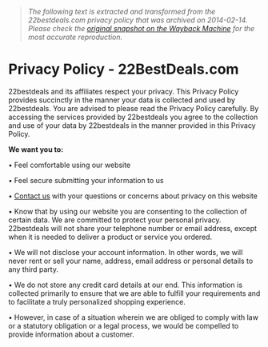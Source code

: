 > *The following text is extracted and transformed from the 22bestdeals.com privacy policy that was archived on 2014-02-14. Please check the [original snapshot on the Wayback Machine](https://web.archive.org/web/20140214062205id_/http%3A//www.22bestdeals.com/pages/privacy-policy.html) for the most accurate reproduction.*

# Privacy Policy - 22BestDeals.com

22bestdeals and its affiliates respect your privacy. This Privacy Policy provides succinctly in the manner your data is collected and used by 22bestdeals. You are advised to please read the Privacy Policy carefully. By accessing the services provided by 22bestdeals you agree to the collection and use of your data by 22bestdeals in the manner provided in this Privacy Policy.

**We want you to:**

• Feel comfortable using our website

• Feel secure submitting your information to us

• [Contact us](http://contact%20us/) with your questions or concerns about privacy on this website

• Know that by using our website you are consenting to the collection of certain data. We are committed to protect your personal privacy. 22bestdeals will not share your telephone number or email address, except when it is needed to deliver a product or service you ordered.

• We will not disclose your account information. In other words, we will never rent or sell your name, address, email address or personal details to any third party.

• We do not store any credit card details at our end. This information is collected primarily to ensure that we are able to fulfill your requirements and to facilitate a truly personalized shopping experience.

• However, in case of a situation wherein we are obliged to comply with law or a statutory obligation or a legal process, we would be compelled to provide information about a customer.
